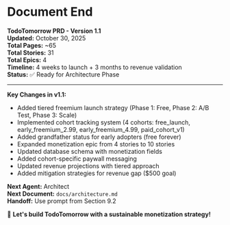 # Document End

**TodoTomorrow PRD - Version 1.1**  
**Updated:** October 30, 2025  
**Total Pages:** ~65  
**Total Stories:** 31  
**Total Epics:** 4  
**Timeline:** 4 weeks to launch + 3 months to revenue validation  
**Status:** ✅ Ready for Architecture Phase

---

**Key Changes in v1.1:**
- Added tiered freemium launch strategy (Phase 1: Free, Phase 2: A/B Test, Phase 3: Scale)
- Implemented cohort tracking system (4 cohorts: free_launch, early_freemium_2.99, early_freemium_4.99, paid_cohort_v1)
- Added grandfather status for early adopters (free forever)
- Expanded monetization epic from 4 stories to 10 stories
- Updated database schema with monetization fields
- Added cohort-specific paywall messaging
- Updated revenue projections with tiered approach
- Added mitigation strategies for revenue gap ($500 goal)

**Next Agent:** Architect  
**Next Document:** `docs/architecture.md`  
**Handoff:** Use prompt from Section 9.2

🌅 **Let's build TodoTomorrow with a sustainable monetization strategy!**

